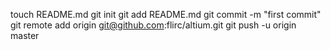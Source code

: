 touch README.md
git init
git add README.md
git commit -m "first commit"
git remote add origin git@github.com:flirc/altium.git
git push -u origin master
